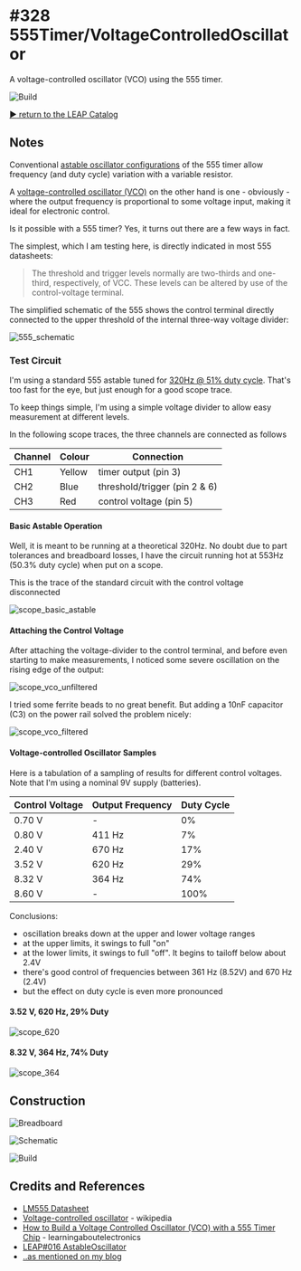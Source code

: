# #328 555Timer/VoltageControlledOscillator

A voltage-controlled oscillator (VCO) using the 555 timer.

![Build](./assets/VoltageControlledOscillator_build.jpg?raw=true)

[:arrow_forward: return to the LEAP Catalog](http://leap.tardate.com)

## Notes

Conventional [astable oscillator configurations](../AstableOscillator) of the 555 timer allow frequency (and duty cycle)
variation with a variable resistor.

A [voltage-controlled oscillator (VCO)](https://en.wikipedia.org/wiki/Voltage-controlled_oscillator) on the other hand is one - obviously -
where the output frequency is proportional to some voltage input, making it ideal for electronic control.

Is it possible with a 555 timer? Yes, it turns out there are a few ways in fact.

The simplest, which I am testing here, is directly indicated in most 555 datasheets:

> The threshold and trigger levels normally are two-thirds and one-third, respectively, of VCC. These levels can be altered by use of the control-voltage  terminal.

The simplified schematic of the 555 shows the control terminal directly connected to the upper threshold of the internal three-way voltage divider:

![555_schematic](./assets/555_schematic.png?raw=true)


### Test Circuit

I'm using a standard 555 astable tuned for [320Hz @ 51% duty cycle](http://visual555.tardate.com/?mode=astable&r1=1&r2=22&c=0.1).
That's too fast for the eye, but just enough for a good scope trace.

To keep things simple, I'm using a simple voltage divider to allow easy measurement at different levels.

In the following scope traces, the three channels are connected as follows

| Channel | Colour | Connection                    |
|---------|--------|-------------------------------|
| CH1     | Yellow | timer output (pin 3)          |
| CH2     | Blue   | threshold/trigger (pin 2 & 6) |
| CH3     | Red    | control voltage (pin 5)       |


#### Basic Astable Operation

Well, it is meant to be running at a theoretical 320Hz. No doubt due to part tolerances and breadboard losses,
I have the circuit running hot at 553Hz (50.3% duty cycle) when put on a scope.

This is the trace of the standard circuit with the control voltage disconnected

![scope_basic_astable](./assets/scope_basic_astable.gif?raw=true)


#### Attaching the Control Voltage

After attaching the voltage-divider to the control terminal, and before even starting to make measurements,
I noticed some severe oscillation on the rising edge of the output:

![scope_vco_unfiltered](./assets/scope_vco_unfiltered.gif?raw=true)

I tried some ferrite beads to no great benefit. But adding a 10nF capacitor (C3) on the power rail solved the problem nicely:

![scope_vco_filtered](./assets/scope_vco_filtered.gif?raw=true)

#### Voltage-controlled Oscillator Samples

Here is a tabulation of a sampling of results for different control voltages.
Note that I'm using a nominal 9V supply (batteries).


| Control Voltage | Output Frequency | Duty Cycle |
|-----------------|------------------|------------|
| 0.70 V          |      -           |    0%      |
| 0.80 V          |      411 Hz      |    7%      |
| 2.40 V          |      670 Hz      |   17%      |
| 3.52 V          |      620 Hz      |   29%      |
| 8.32 V          |      364 Hz      |   74%      |
| 8.60 V          |       -          |  100%      |

Conclusions:

* oscillation breaks down at the upper and lower voltage ranges
* at the upper limits, it swings to full "on"
* at the lower limits, it swings to full "off". It begins to tailoff below about 2.4V
* there's good control of frequencies between 361 Hz (8.52V) and 670 Hz (2.4V)
* but the effect on duty cycle is even more pronounced

#### 3.52 V, 620 Hz, 29% Duty

![scope_620](./assets/scope_620.gif?raw=true)

#### 8.32 V, 364 Hz, 74% Duty

![scope_364](./assets/scope_364.gif?raw=true)


## Construction

![Breadboard](./assets/VoltageControlledOscillator_bb.jpg?raw=true)

![Schematic](./assets/VoltageControlledOscillator_schematic.jpg?raw=true)

![Build](./assets/VoltageControlledOscillator_build.jpg?raw=true)

## Credits and References
* [LM555 Datasheet](http://www.futurlec.com/Linear/LM555CN.shtml)
* [Voltage-controlled oscillator](https://en.wikipedia.org/wiki/Voltage-controlled_oscillator) - wikipedia
* [How to Build a Voltage Controlled Oscillator (VCO) with a 555 Timer Chip](http://www.learningaboutelectronics.com/Articles/Voltage-controlled-oscillator-VCO-circuit-with-a-555-timer.php) - learningaboutelectronics
* [LEAP#016 AstableOscillator](../AstableOscillator)
* [..as mentioned on my blog](https://blog.tardate.com/2017/08/leap328-555-timer-vco.html)
